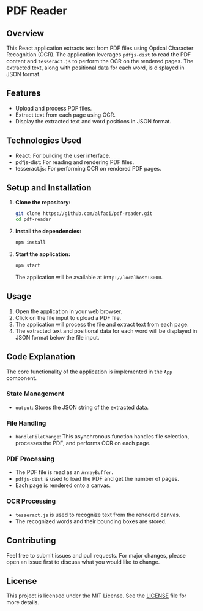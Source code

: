 # PDF Reader

## Overview

This React application extracts text from PDF files using Optical Character Recognition (OCR). The application leverages `pdfjs-dist` to read the PDF content and `tesseract.js` to perform the OCR on the rendered pages. The extracted text, along with positional data for each word, is displayed in JSON format.

## Features

- Upload and process PDF files.
- Extract text from each page using OCR.
- Display the extracted text and word positions in JSON format.

## Technologies Used

- React: For building the user interface.
- pdfjs-dist: For reading and rendering PDF files.
- tesseract.js: For performing OCR on rendered PDF pages.

## Setup and Installation

1. **Clone the repository:**

    ```sh
    git clone https://github.com/alfaqi/pdf-reader.git
    cd pdf-reader
    ```

2. **Install the dependencies:**

    ```sh
    npm install
    ```

3. **Start the application:**

    ```sh
    npm start
    ```

    The application will be available at `http://localhost:3000`.

## Usage

1. Open the application in your web browser.
2. Click on the file input to upload a PDF file.
3. The application will process the file and extract text from each page.
4. The extracted text and positional data for each word will be displayed in JSON format below the file input.

## Code Explanation

The core functionality of the application is implemented in the `App` component.

### State Management

- `output`: Stores the JSON string of the extracted data.

### File Handling

- `handleFileChange`: This asynchronous function handles file selection, processes the PDF, and performs OCR on each page.

### PDF Processing

- The PDF file is read as an `ArrayBuffer`.
- `pdfjs-dist` is used to load the PDF and get the number of pages.
- Each page is rendered onto a canvas.

### OCR Processing

- `tesseract.js` is used to recognize text from the rendered canvas.
- The recognized words and their bounding boxes are stored.

## Contributing

Feel free to submit issues and pull requests. For major changes, please open an issue first to discuss what you would like to change.

## License

This project is licensed under the MIT License. See the [LICENSE](LICENSE) file for more details.

